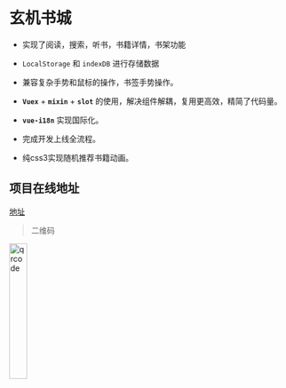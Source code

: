 # 玄机书城

- 实现了阅读，搜索，听书，书籍详情，书架功能

- `LocalStorage` 和 `indexDB` 进行存储数据

- 兼容复杂手势和鼠标的操作，书签手势操作。

- **`Vuex`** + **`mixin`** + **`slot`** 的使用，解决组件解耦，复用更高效，精简了代码量。

- **`vue-i18n`** 实现国际化。

- 完成开发上线全流程。

- 纯css3实现随机推荐书籍动画。

## 项目在线地址

[地址](http://xjdd.xyz/book)

> 二维码


<img src="https://yimg.xjdd.xyz/qrcode.png" alt="qrcode" style="height: 25% !important;width: 25% !important;" />



